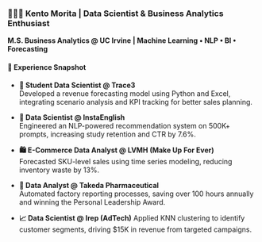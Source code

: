 ### 👨🏻‍💻 Kento Morita | Data Scientist & Business Analytics Enthusiast  
**M.S. Business Analytics @ UC Irvine | Machine Learning • NLP • BI • Forecasting**


#### 💼 Experience Snapshot

- **🎯 Student Data Scientist @ Trace3**  
  Developed a revenue forecasting model using Python and Excel, integrating scenario analysis and KPI tracking for better sales planning.

- **🧠 Data Scientist @ InstaEnglish**  
  Engineered an NLP-powered recommendation system on 500K+ prompts, increasing study retention and CTR by 7.6%.

- **🛍️ E-Commerce Data Analyst @ LVMH (Make Up For Ever)**  
  Forecasted SKU-level sales using time series modeling, reducing inventory waste by 13%.

- **🏥 Data Analyst @ Takeda Pharmaceutical**  
  Automated factory reporting processes, saving over 100 hours annually and winning the Personal Leadership Award.

- **📈 Data Scientist @ Irep (AdTech)**
  Applied KNN clustering to identify customer segments, driving $15K in revenue from targeted campaigns.
